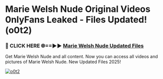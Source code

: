 # Marie Welsh Nude Original Videos 0nlyFans Leaked - Files Updated! (o0t2)

<h3>🔴 CLICK HERE 🌐==►► <a href="https://tinyurl.com/5h6xmrr3" rel="nofollow">Marie Welsh Nude Updated Files</a></h3>

Get Marie Welsh Nude and all content. Now you can access all videos and pictures of Marie Welsh Nude. New Updated Files 2025!

[![o0t2](https://i.imgur.com/KVD873Z.gif)](https://tinyurl.com/5h6xmrr3)
